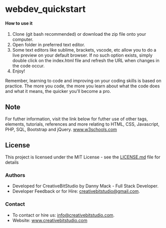 # webdev_quickstart

#### How to use it

1. Clone (git bash recommended) or download the zip file onto your computer.
2. Open folder in preferred text editor.
3. Some text editors like sublime, brackets, vscode, etc allow you to do a live preview on your default browser. If no such option exists, simply double click on the index.html file and refresh the URL when changes in the code occur.
4. Enjoy! 

Remember, learning to code and improving on your coding skills is based on practice. The more you code, the more you learn about what the code does and what it means, the quicker you'll become a pro.

## Note

For futher information, visit the link below for futher use of other tags, elements, tutorials, references and more relating to HTML, CSS, Javascript, PHP, SQL, Bootstrap and jQuery.
www.w3schools.com

## License

This project is licensed under the MIT License - see the [LICENSE.md](LICENSE.md) file for details

### Authors

* Developed for CreativeBitStudio by Danny Mack - Full Stack Developer.
* Developer Feedback or for Hire: creativebitstudio@gmail.com.

### Contact

* To contact or hire us: info@creativebitstudio.com.
* Website: www.creativebitstudio.com
